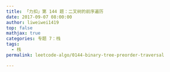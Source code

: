 ```yaml
---
title: 「力扣」第 144 题：二叉树的前序遍历
date: 2017-09-07 08:00:00
author: liweiwei1419
top: false
mathjax: true
categories: 专题 7：栈
tags:
  - 栈
permalink: leetcode-algo/0144-binary-tree-preorder-traversal

---
```


## 